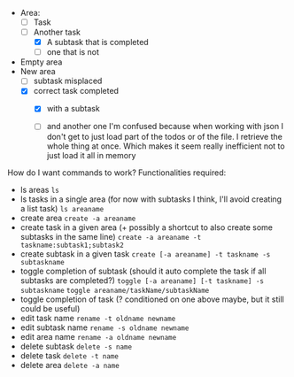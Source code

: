- Area:
  - [ ] Task
  - [ ] Another task
    - [x] A subtask that is completed
    - [ ] one that is not
- Empty area
- New area
    - [ ] subtask misplaced
  - [x] correct task completed
    - [x] with a subtask
    - [ ] and another one
I'm confused because when working with json I don't get to just load part of the todos or of the file.
I retrieve the whole thing at once. 
Which makes it seem really inefficient not to just load it all in memory


How do I want commands to work?
Functionalities required:
- ls areas
`ls`
- ls tasks in a single area (for now with subtasks I think, I'll avoid creating a list task)
`ls areaname` 
- create area
`create -a areaname`
- create task in a given area (+ possibly a shortcut to also create some subtasks in the same line)
`create -a areaname -t taskname:subtask1;subtask2`
- create subtask in a given task
`create [-a areaname] -t taskname -s subtaskname`
- toggle completion of subtask (should it auto complete the task if all subtasks are completed?)
`toggle [-a areaname] [-t taskname] -s subtaskname`
`toggle areaname/taskName/subtaskName`
- toggle completion of task (? conditioned on one above maybe, but it still could be useful)
- edit task name
`rename -t oldname newname`
- edit subtask name
`rename -s oldname newname`
- edit area name 
`rename -a oldname newname`
- delete subtask
`delete -s name`
- delete task
`delete -t name`
- delete area
`delete -a name`
